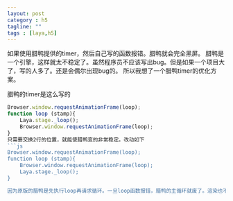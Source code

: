 ```yaml
---
layout: post
category : h5
tagline: ""
tags : [laya,h5]
---
```


如果使用腊鸭提供的timer，然后自己写的函数报错。腊鸭就会完全黑屏。
腊鸭是一个引擎，这样就太不稳定了。虽然程序员不应该写出bug。但是如果一个项目大了，写的人多了。还是会偶尔出现bug的。
所以我想了一个腊鸭timer的优化方案。

腊鸭的timer是这么写的
```js
Browser.window.requestAnimationFrame(loop);
function loop (stamp){
	Laya.stage._loop();
	Browser.window.requestAnimationFrame(loop);
}
只需要交换2行的位置，就能使腊鸭变的非常稳定。改动如下
```js
Browser.window.requestAnimationFrame(loop);
function loop (stamp){
	Browser.window.requestAnimationFrame(loop);
	Laya.stage._loop();
}

因为原版的腊鸭是先执行loop再请求循环。一旦loop函数报错，腊鸭的主循环就废了。渲染也不执行了。所以改成先请求动画，再loop。不管loop里面报什么错，腊鸭都会稳定的执行

